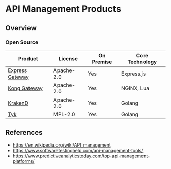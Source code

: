 # API Management Products

## Overview
### Open Source
| Product | License | On Premise | Core Technology |
|----|----|----|----|
| [Express Gateway](https://www.express-gateway.io/) | Apache-2.0 | Yes | Express.js | [Github](https://github.com/ExpressGateway/express-gateway) 
| [Kong Gateway](https://konghq.com/kong/) | Apache-2.0 | Yes | NGINX, Lua | [Github](https://github.com/kong/kong) |
| [KrakenD](https://www.krakend.io/) | Apache-2.0 | Yes | Golang | [Github](https://github.com/devopsfaith/krakend) |
| [Tyk](https://github.com/TykTechnologies/tyk) | MPL-2.0 | Yes | Golang | [Github](https://github.com/TykTechnologies/tyk) |

## References
- https://en.wikipedia.org/wiki/API_management
- https://www.softwaretestinghelp.com/api-management-tools/
- https://www.predictiveanalyticstoday.com/top-api-management-platforms/
